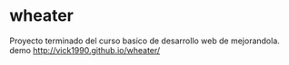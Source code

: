 # wheater
Proyecto terminado del curso basico de desarrollo web de mejorandola.
demo
http://vick1990.github.io/wheater/
